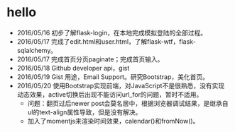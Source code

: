 # hello
* 2016/05/16 初步了解flask-login，在本地完成模拟登陆的全部过程。
* 2016/05/17 完成了edit.html和user.html，了解flask-wtf，flask-sqlalchemy。
* 2016/05/17 完成首页分页paginate；完成首页输入。
* 2016/05/18 Github developer api，gist
* 2016/05/19 Gist 用途，Email Support。研究Bootstrap，美化首页。
* 2016/05/20 使用Bootstrap实现前端，对JavaScript不是很熟悉，没有实现动态效果，active切换后出现不能访问url_for的问题，暂时不适用。
    - 问题：翻页过后newer post会莫名居中，根据浏览器调试结果，是继承自ul的text-align属性导致，但是没有解决。
    - 加入了momentjs来渲染时间效果，calendar()和fromNow()。
